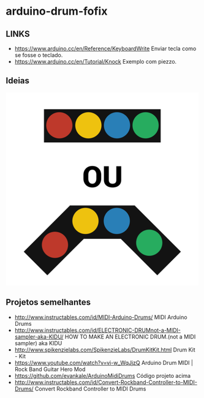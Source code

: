 # arduino-drum-fofix

## LINKS

* <https://www.arduino.cc/en/Reference/KeyboardWrite> Enviar tecla como se fosse
    o teclado.
* <https://www.arduino.cc/en/Tutorial/Knock> Exemplo com piezzo.

## Ideias

![PAD](img/drumpad.png)

## Projetos semelhantes

* <http://www.instructables.com/id/MIDI-Arduino-Drums/> MIDI Arduino Drums
* <http://www.instructables.com/id/ELECTRONIC-DRUMnot-a-MIDI-sampler-aka-KIDU/>
    HOW TO MAKE AN ELECTRONIC DRUM.(not a MIDI sampler) aka KIDU
* <http://www.spikenzielabs.com/SpikenzieLabs/DrumKitKit.html> Drum Kit - Kit
* <https://www.youtube.com/watch?v=vi-w_WqJjzQ> Arduino Drum MIDI | Rock Band Guitar Hero Mod
* <https://github.com/evankale/ArduinoMidiDrums> Código projeto acima
* <http://www.instructables.com/id/Convert-Rockband-Controller-to-MIDI-Drums/> Convert Rockband Controller to MIDI Drums

